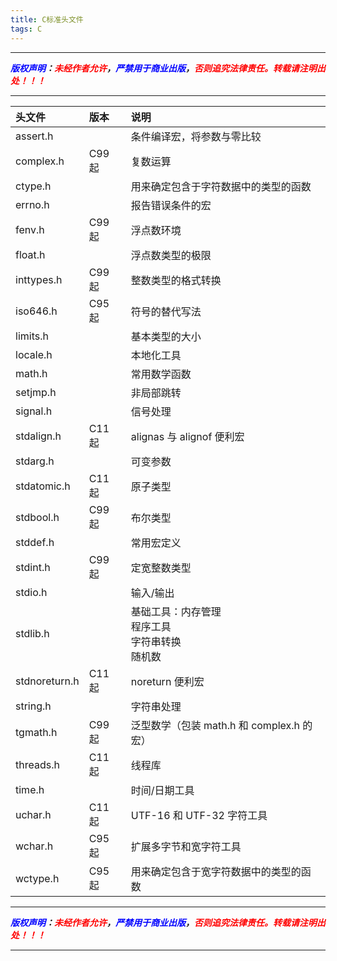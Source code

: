 ```yaml
---
title: C标准头文件
tags: C
---
```


------

***<font color=blue>版权声明</font>：<font color=red>未经作者允许</font>，<font color=blue>严禁用于商业出版</font>，<font color=red>否则追究法律责任。转载请注明出处！！！</font>***

------



|头文件|版本|说明|
|:--|:--|:--|
|assert.h|	|条件编译宏，将参数与零比较
|complex.h| C99 起|	复数运算
|ctype.h||	用来确定包含于字符数据中的类型的函数
|errno.h|	|报告错误条件的宏
|fenv.h| C99 起|	浮点数环境
|float.h|	|浮点数类型的极限
|inttypes.h| C99 起|	整数类型的格式转换
|iso646.h| C95 起|	符号的替代写法
|limits.h|	|基本类型的大小
|locale.h|	|本地化工具
|math.h|	|常用数学函数
|setjmp.h|	|非局部跳转
|signal.h|	|信号处理
|stdalign.h| C11 起|	alignas 与 alignof 便利宏
|stdarg.h|	|可变参数
|stdatomic.h| C11 起|	原子类型
|stdbool.h| C99 起|	布尔类型
|stddef.h||常用宏定义
|stdint.h| C99 起|	定宽整数类型
|stdio.h|	|输入/输出
|stdlib.h|	|基础工具：内存管理<br />程序工具<br />字符串转换<br />随机数
|stdnoreturn.h| C11 起|	noreturn 便利宏
|string.h|	|字符串处理
|tgmath.h| C99 起|	泛型数学（包装 math.h 和 complex.h 的宏）
|threads.h| C11 起|	线程库
|time.h|	|时间/日期工具
|uchar.h| C11 起|	UTF-16 和 UTF-32 字符工具
|wchar.h| C95 起|	扩展多字节和宽字符工具
|wctype.h|C95 起|	用来确定包含于宽字符数据中的类型的函数





-----

***<font color=blue>版权声明</font>：<font color=red>未经作者允许</font>，<font color=blue>严禁用于商业出版</font>，<font color=red>否则追究法律责任。转载请注明出处！！！</font>***

------
